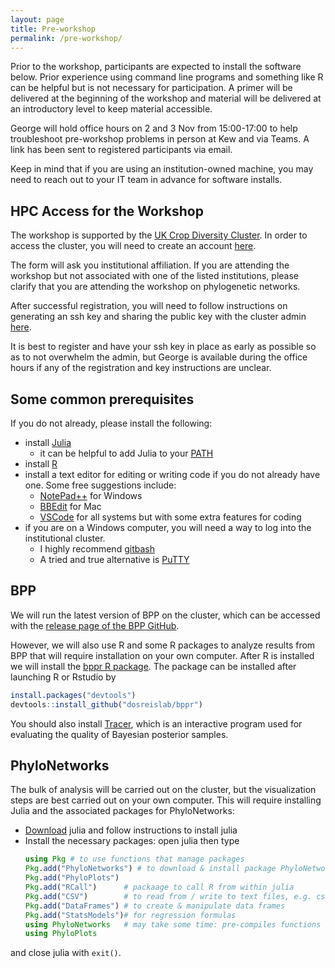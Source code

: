 ```yaml
---
layout: page
title: Pre-workshop
permalink: /pre-workshop/
---
```


Prior to the workshop, participants are expected to install the software below. Prior experience using command line programs and something like R can be helpful but is not necessary for participation. A primer will be delivered at the beginning of the workshop and material will be delivered at an introductory level to keep material accessible.

George will hold office hours on 2 and 3 Nov from 15:00-17:00 to help troubleshoot pre-workshop problems in person at Kew and via Teams. A link has been sent to registered participants via email.

Keep in mind that if you are using an institution-owned machine, you may need to reach out to your IT team in advance for software installs.


## HPC Access for the Workshop

The workshop is supported by the [UK Crop Diversity Cluster](https://www.cropdiversity.ac.uk/). In order to access the cluster, you will need to create an account [here](https://help.cropdiversity.ac.uk/user-accounts.html).

The form will ask you institutional affiliation. If you are attending the workshop but not associated with one of the listed institutions, please clarify that you are attending the workshop on phylogenetic networks.

After successful registration, you will need to follow instructions on generating an ssh key and sharing the public key with the cluster admin [here](https://help.cropdiversity.ac.uk/ssh-terminal-keys.html).

It is best to register and have your ssh key in place as early as possible so as to not overwhelm the admin, but George is available during the office hours if any of the registration and key instructions are unclear.


## Some common prerequisites

If you do not already, please install the following:

- install [Julia](https://www.julialang.org/downloads/)
	- it can be helpful to add Julia to your [PATH](https://julialang.org/downloads/platform/#optional_add_julia_to_path)
- install [R](https://cran.r-project.org)
- install a text editor for editing or writing code if you do not already have one. Some free suggestions include:
    - [NotePad++](https://notepad-plus-plus.org/downloads/) for Windows
    - [BBEdit](https://www.barebones.com/products/bbedit/) for Mac
    - [VSCode](https://code.visualstudio.com/download) for all systems but with some extra features for coding
- if you are on a Windows computer, you will need a way to log into the institutional cluster.
	- I highly recommend [gitbash](https://gitforwindows.org/)
	- A tried and true alternative is [PuTTY](https://www.chiark.greenend.org.uk/~sgtatham/putty/latest.html)

## BPP

We will run the latest version of BPP on the cluster, which can be accessed with the [release page of the BPP GitHub](https://github.com/bpp/bpp/releases/tag/v4.6.2).

However, we will also use R and some R packages to analyze results from BPP that will require installation on your own computer. After R is installed we will install the [bppr R package](https://github.com/dosreislab/bppr). The package can be installed after launching R or Rstudio by
```R
install.packages("devtools")
devtools::install_github("dosreislab/bppr")
```

You should also install [Tracer](https://github.com/beast-dev/tracer/releases/tag/v1.7.2), which is an interactive program used for evaluating the quality of Bayesian posterior samples.


## PhyloNetworks
The bulk of analysis will be carried out on the cluster, but the visualization steps are best carried out on your own computer. This will require installing Julia and the associated packages for PhyloNetworks:
- [Download](https://julialang.org) julia and
  follow instructions to install julia
- Install the necessary packages: open julia then type
    ```julia
    using Pkg # to use functions that manage packages
    Pkg.add("PhyloNetworks") # to download & install package PhyloNetworks
    Pkg.add("PhyloPlots")
    Pkg.add("RCall")      # packaage to call R from within julia
    Pkg.add("CSV")        # to read from / write to text files, e.g. csv files
    Pkg.add("DataFrames") # to create & manipulate data frames
    Pkg.add("StatsModels")# for regression formulas
    using PhyloNetworks   # may take some time: pre-compiles functions in that package
    using PhyloPlots
    ```
and close julia with `exit()`.
